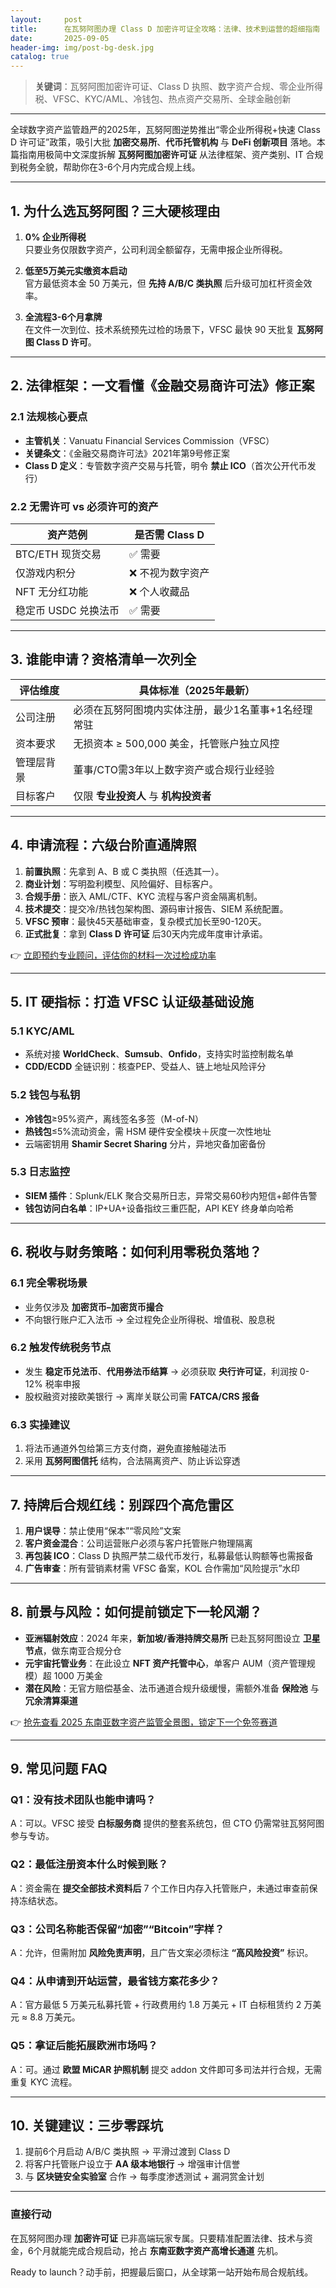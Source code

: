 ```yaml
---
layout:     post
title:      在瓦努阿图办理 Class D 加密许可证全攻略：法律、技术到运营的超细指南
date:       2025-09-05
header-img: img/post-bg-desk.jpg
catalog: true
---
```


> **关键词**：瓦努阿图加密许可证、Class D 执照、数字资产合规、零企业所得税、VFSC、KYC/AML、冷钱包、热点资产交易所、全球金融创新

---

全球数字资产监管趋严的2025年，瓦努阿图逆势推出“零企业所得税+快速 Class D 许可证”政策，吸引大批 **加密交易所**、**代币托管机构** 与 **DeFi 创新项目** 落地。本篇指南用极简中文深度拆解 **瓦努阿图加密许可证** 从法律框架、资产类别、IT 合规到税务全貌，帮助你在3-6个月内完成合规上线。

---

## 1. 为什么选瓦努阿图？三大硬核理由

1. **0% 企业所得税**  
   只要业务仅限数字资产，公司利润全额留存，无需申报企业所得税。

2. **低至5万美元实缴资本启动**  
   官方最低资本金 50 万美元，但 **先持 A/B/C 类执照** 后升级可加杠杆资金效率。

3. **全流程3-6个月拿牌**  
   在文件一次到位、技术系统预先过检的场景下，VFSC 最快 90 天批复 **瓦努阿图 Class D 许可**。

---

## 2. 法律框架：一文看懂《金融交易商许可法》修正案

### 2.1 法规核心要点
- **主管机关**：Vanuatu Financial Services Commission（VFSC）
- **关键条文**：《金融交易商许可法》2021年第9号修正案
- **Class D 定义**：专管数字资产交易与托管，明令 **禁止 ICO**（首次公开代币发行）

### 2.2 无需许可 vs 必须许可的资产
| 资产范例            | 是否需 Class D          |
|---------------------|-------------------------|
| BTC/ETH 现货交易     | ✅ 需要                 |
| 仅游戏内积分         | ❌ 不视为数字资产       |
| NFT 无分红功能       | ❌ 个人收藏品           |
| 稳定币 USDC 兑换法币 | ✅ 需要                 |

---

## 3. 谁能申请？资格清单一次列全

| 评估维度   | 具体标准（2025年最新）                        |
|------------|----------------------------------------------|
| 公司注册   | 必须在瓦努阿图境内实体注册，最少1名董事+1名经理常驻|
| 资本要求   | 无损资本 ≥ 500,000 美金，托管账户独立风控         |
| 管理层背景 | 董事/CTO需3年以上数字资产或合规行业经验         |
| 目标客户   | 仅限 **专业投资人** 与 **机构投资者**            |

---

## 4. 申请流程：六级台阶直通牌照

1. **前置执照**：先拿到 A、B 或 C 类执照（任选其一）。
2. **商业计划**：写明盈利模型、风险偏好、目标客户。
3. **合规手册**：嵌入 AML/CTF、KYC 流程与客户资金隔离机制。
4. **技术提交**：提交冷/热钱包架构图、源码审计报告、SIEM 系统配置。
5. **VFSC 预审**：最快45天基础审查，复杂模式加长至90-120天。
6. **正式批复**：拿到 **Class D 许可证** 后30天内完成年度审计承诺。

👉 [立即预约专业顾问，评估你的材料一次过检成功率](https://okxdog.com/)

---

## 5. IT 硬指标：打造 VFSC 认证级基础设施

### 5.1 KYC/AML
- 系统对接 **WorldCheck**、**Sumsub**、**Onfido**，支持实时监控制裁名单  
- **CDD/ECDD** 全链识别：核查PEP、受益人、链上地址风险评分

### 5.2 钱包与私钥
- **冷钱包**≥95%资产，离线签名多签（M-of-N）  
- **热钱包**≤5%流动资金，需 HSM 硬件安全模块＋灰度一次性地址  
- 云端密钥用 **Shamir Secret Sharing** 分片，异地灾备加密备份

### 5.3 日志监控
- **SIEM 插件**：Splunk/ELK 聚合交易所日志，异常交易60秒内短信+邮件告警  
- **钱包访问白名单**：IP+UA+设备指纹三重匹配，API KEY 终身单向哈希

---

## 6. 税收与财务策略：如何利用零税负落地？

### 6.1 完全零税场景
- 业务仅涉及 **加密货币–加密货币撮合**  
- 不向银行账户汇入法币 → 全过程免企业所得税、增值税、股息税

### 6.2 触发传统税务节点
- 发生 **稳定币兑法币**、**代用券法币结算** → 必须获取 **央行许可证**，利润按 0-12% 税率申报  
- 股权融资对接欧美银行 → 离岸关联公司需 **FATCA/CRS 报备**

### 6.3 实操建议
1. 将法币通道外包给第三方支付商，避免直接触碰法币  
2. 采用 **瓦努阿图信托** 结构，合法隔离资产、防止诉讼穿透

---

## 7. 持牌后合规红线：别踩四个高危雷区

1. **用户误导**：禁止使用“保本”“零风险”文案  
2. **客户资金混合**：公司运营账户必须与客户托管账户物理隔离  
3. **再包装 ICO**：Class D 执照严禁二级代币发行，私募最低认购额等也需报备  
4. **广告审查**：所有营销素材需 VFSC 备案，KOL 合作需加“风险提示”水印

---

## 8. 前景与风险：如何提前锁定下一轮风潮？

- **亚洲辐射效应**：2024 年来，**新加坡/香港持牌交易所** 已赴瓦努阿图设立 **卫星节点**，做东南亚合规分仓  
- **元宇宙托管业务**：在此设立 **NFT 资产托管中心**，单客户 AUM（资产管理规模）超 1000 万美金  
- **潜在风险**：无官方赔偿基金、法币通道合规升级缓慢，需额外准备 **保险池** 与 **冗余清算渠道**

👉 [抢先查看 2025 东南亚数字资产监管全景图，锁定下一个免签赛道](https://okxdog.com/)

---

## 9. 常见问题 FAQ

### Q1：没有技术团队也能申请吗？
A：可以。VFSC 接受 **白标服务商** 提供的整套系统包，但 CTO 仍需常驻瓦努阿图参与专访。

### Q2：最低注册资本什么时候到账？
A：资金需在 **提交全部技术资料后** 7 个工作日内存入托管账户，未通过审查前保持冻结状态。

### Q3：公司名称能否保留“加密”“Bitcoin”字样？
A：允许，但需附加 **风险免责声明**，且广告文案必须标注 **“高风险投资”** 标识。

### Q4：从申请到开站运营，最省钱方案花多少？
A：官方最低 5 万美元私募托管 + 行政费用约 1.8 万美元 + IT 白标租赁约 2 万美元 ≈ 8.8 万美元。

### Q5：拿证后能拓展欧洲市场吗？
A：可。通过 **欧盟 MiCAR 护照机制** 提交 addon 文件即可多司法并行合规，无需重复 KYC 流程。

---

## 10. 关键建议：三步零踩坑

1. 提前6个月启动 A/B/C 类执照 → 平滑过渡到 Class D  
2. 将客户托管账户设立于 **AA 级本地银行** → 增强审计信誉  
3. 与 **区块链安全实验室** 合作 → 每季度渗透测试 + 漏洞赏金计划

---

### 直接行动
在瓦努阿图办理 **加密许可证** 已非高端玩家专属。只要精准配置法律、技术与资金，6个月就能完成合规启动，抢占 **东南亚数字资产高增长通道** 先机。

Ready to launch？动手前，把握最后窗口，从全球第一站开始布局合规航线。